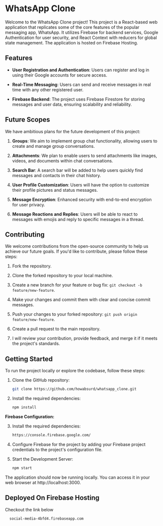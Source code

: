 # WhatsApp Clone

Welcome to the WhatsApp Clone project! This project is a React-based web application that replicates some of the core features of the popular messaging app, WhatsApp. It utilizes Firebase for backend services, Google Authentication for user security, and React Context with reducers for global state management. The application is hosted on Firebase Hosting.

## Features

- **User Registration and Authentication**: Users can register and log in using their Google accounts for secure access.

- **Real-Time Messaging**: Users can send and receive messages in real time with any other registered user.

- **Firebase Backend**: The project uses Firebase Firestore for storing messages and user data, ensuring scalability and reliability.

## Future Scopes

We have ambitious plans for the future development of this project:

1. **Groups**: We aim to implement group chat functionality, allowing users to create and manage group conversations.

2. **Attachments**: We plan to enable users to send attachments like images, videos, and documents within chat conversations.

3. **Search Bar**: A search bar will be added to help users quickly find messages and contacts in their chat history.

4. **User Profile Customization**: Users will have the option to customize their profile pictures and status messages.

5. **Message Encryption**: Enhanced security with end-to-end encryption for user privacy.

6. **Message Reactions and Replies**: Users will be able to react to messages with emojis and reply to specific messages in a thread.

## Contributing

We welcome contributions from the open-source community to help us achieve our future goals. If you'd like to contribute, please follow these steps:

1. Fork the repository.

2. Clone the forked repository to your local machine.

3. Create a new branch for your feature or bug fix: `git checkout -b feature/new-feature`.

4. Make your changes and commit them with clear and concise commit messages.

5. Push your changes to your forked repository: `git push origin feature/new-feature`.

6. Create a pull request to the main repository.

7. I will review your contribution, provide feedback, and merge it if it meets the project's standards.

## Getting Started

To run the project locally or explore the codebase, follow these steps:

1. Clone the GitHub repository:

   ```bash
   git clone https://github.com/howabsurd/whatsapp_clone.git

2. Install the required dependencies:

   ```bash
   npm install

**Firebase Configuration:**

3. Install the required dependencies:

   ```bash
   https://console.firebase.google.com/

4. Configure Firebase for the project by adding your Firebase project credentials to the project's configuration file.

5. Start the Development Server:

   ```bash
   npm start

The application should now be running locally. You can access it in your web browser at http://localhost:3000.

## Deployed On Firebase Hosting 

Checkout the link below

 ```bash
   social-media-4bfd4.firebaseapp.com

